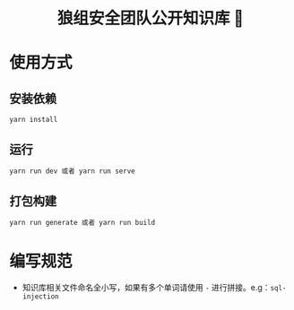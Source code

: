 <h1 align="center"> 狼组安全团队公开知识库 🚀 </h1>

# 使用方式

## 安装依赖

```bash
yarn install
```

## 运行

```bash
yarn run dev 或者 yarn run serve
```

## 打包构建

```bash
yarn run generate 或者 yarn run build
```

# 编写规范
 - 知识库相关文件命名全小写，如果有多个单词请使用 `-` 进行拼接。e.g：`sql-injection`